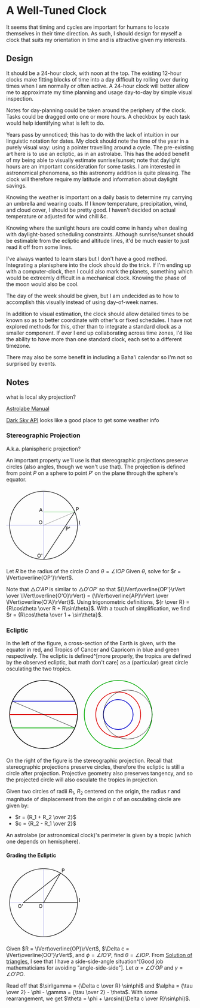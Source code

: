 # A Well-Tuned Clock

It seems that timing and cycles are important for humans to locate themselves in their time direction.
As such, I should design for myself a clock that suits my orientation in time and is attractive given my interests.

## Design

It should be a 24-hour clock, with noon at the top.
The existing 12-hour clocks make fitting blocks of time into a day difficult by rolling over during times when I am normally or often active.
A 24-hour clock will better allow me to approximate my time planning and usage day-to-day by simple visual inspection.

Notes for day-planning could be taken around the periphery of the clock.
Tasks could be dragged onto one or more hours.
A checkbox by each task would help identifying what is left to do.

Years pass by unnoticed; this has to do with the lack of intuition in our linguistic notation for dates.
My clock should note the time of the year in a purely visual way: using a pointer travelling around a cycle.
The pre-existing art here is to use an ecliptic, as in an astrolabe.
This has the added benefit of my being able to visually estimate sunrise/sunset; note that daylight hours are an important consideration for some tasks.
I am interested in astronomical phenomena, so this astronomy addition is quite pleasing.
The clock will therefore require my latitude and information about daylight savings.

Knowing the weather is important on a daily basis to determine my carrying an umbrella and wearing coats.
If I know temperature, precipitation, wind, and cloud cover, I should be pretty good.
I haven't decided on actual temperature or adjusted for wind chill &c.

Knowing where the sunlight hours are could come in handy when dealing with daylight-based scheduling constraints.
Although sunrise/sunset should be estimable from the ecliptic and altitude lines, it'd be much easier to just read it off from some lines.

I've always wanted to learn stars but I don't have a good method.
Integrating a planisphere into the clock should do the trick.
If I'm ending up with a computer-clock, then I could also mark the planets, something which would be extreemly difficult in a mechanical clock.
Knowing the phase of the moon would also be cool.

The day of the week should be given, but I am undecided as to how to accomplish this visually instead of using day-of-week names.

In addition to visual estimation, the clock should allow detailed times to be known so as to better coordinate with other's or fixed schedules.
I have not explored methods for this, other than to integrate a standard clock as a smaller component.
If ever I end up collaborating across time zones, I'd like the ability to have more than one standard clock, each set to a different timezone.

There may also be some benefit in including a Baha'i calendar so I'm not so surprised by events.


## Notes

what is local sky projection?

[Astrolabe Manual](journal/Astrolabe_the_Missing_Manual.pdf)

[Dark Sky API](https://darksky.net/dev) looks like a good place to get some weather info


### Stereographic Projection

A.k.a. planispheric projection?

An important property we'll use is that stereographic projections preserve circles (also angles, though we won't use that).
The projection is defined from point $P$ on a sphere to point $P'$ on the plane through the sphere's equator.

<svg width=200 height=200 viewBox="-1.1 -1.1 2.2 2.2">
    <circle cx=0 cy=0 r=1 fill=none stroke=#000 stroke-width=0.015 />
    <line x1=-1.1 y1=0 x2=1.1 y2=0 stroke=#44C stroke-width=0.005 />
    <line x1=0 y1=-1 x2=0 y2=1 stroke=#44C stroke-width=0.005 />
    <line x1=0 y1=0 x2=0.920 y2=-0.391 stroke=#000 stroke-width=0.005 />
    <line x1=0 y1=1 x2=0.920 y2=-0.391 stroke=#000 stroke-width=0.015 />
    <text x=-0.03 y=-0.03 text-anchor=end font-size=0.15>O</text>
    <text x=-0.03 y=0.95 text-anchor=end font-size=0.15>O'</text>
    <text x=1.04 y=-0.02 text-anchor=start font-size=0.15>I</text>
    <text x=0.950 y=-0.421 text-anchor=start font-size=0.15>P</text>
    <text x=0.65 y=0.15 text-anchor=start font-size=0.15>P'</text>
    <line x1=0 y1=-0.391 x2=0.920 y2=-0.391 stroke=#0A0 stroke-width=0.005 />
    <text x=-0.03 y=-0.391 text-anchor=end font-size=0.15>A</text>
</svg>

Let $R$ be the radius of the circle $O$ and $\theta = \angle IOP$
Given $\theta$, solve for $r = \lVert\overline{OP'}\rVert$.

Note that $\triangle O'AP$ is similar to $\triangle O'OP'$ so that ${\lVert\overline{OP'}\rVert \over \lVert\overline{O'O}\rVert} = {\lVert\overline{AP}\rVert \over \lVert\overline{O'A}\rVert}$.
Using trigonometric definitions, ${r \over R} = {R\cos\theta \over R + R\sin\theta}$.
With a touch of simplification, we find $r = {R\cos\theta \over 1 + \sin\theta}$.

### Ecliptic

In the left of the figure, a cross-section of the Earth is given, with the equator in red, and Tropics of Cancer and Capricorn in blue and green respectively.
The ecliptic is defined^[more properly, the tropics are defined by the observed ecliptic, but math don't care] as a (particular) great circle osculating the two tropics.

<svg width=400 height=200 viewBox="-1.1 -1.1 4.4 2.2">
    <circle cx=0 cy=0 r=1 fill=none stroke=#000 stroke-width=0.02 />
    <line x1=-1 y1=0 x2=1 y2=0 stroke=#D00 stroke-width=0.02 />
    <line x1=-0.920 y1=0.391 x2=0.920 y2=0.391 stroke=#0A0 stroke-width=0.02 />
    <line x1=-0.920 y1=-0.391 x2=0.920 y2=-0.391 stroke=#00C stroke-width=0.02 />
    <line x1=-0.920 y1=-0.391 x2=0.920 y2=0.391 stroke=#000 stroke-width=0.01 />
    <g transform="translate(2.2,0)">
        <circle cx=0 cy=0 r=1 fill=none stroke=#0A0 stroke-width=0.02 />
        <circle cx=0 cy=0 r=0.66188 fill=none stroke=#D00 stroke-width=0.02 />
        <circle cx=0 cy=0 r=0.43809 fill=none stroke=#00C stroke-width=0.02 />
        <circle cx=0.28096 cy=0 r=0.71904 fill=none stroke=#000 stroke-width=0.01 />
    </g>
</svg>

On the right of the figure is the stereographic projection.
Recall that stereographic projections preserve circles, therefore the ecliptic is still a circle after projection.
Projective geometry also preserves tangency, and so the projected circle will also osculate the tropics in projection.

Given two circles of radii $R_1$, $R_2$ centered on the origin, the radius $r$ and magnitude of displacement from the origin $c$ of an osculating circle are given by:
  * $r = {R_1 + R_2 \over 2}$
  * $c = {R_2 - R_1 \over 2}$

An astrolabe (or astronomical clock)'s perimeter is given by a tropic (which one depends on hemisphere).

#### Grading the Ecliptic

<svg width=200 height=200 viewBox="-1.1 -1.1 2.2 2.2">
    <circle cx=0 cy=0 r=1 fill=none stroke=#000 stroke-width=0.015 />
    <line x1=-1 y1=0 x2=-0.6 y2=0 stroke=#44C stroke-width=0.005 />
    <line x1=-0.6 y1=0 x2=1 y2=0 stroke=#000 stroke-width=0.015 />
    <line x1=0 y1=-1 x2=0 y2=1 stroke=#44C stroke-width=0.005 />
    <line x1=0 y1=0 x2=0.5 y2=-0.86602 stroke=#000 stroke-width=0.015 />
    <line x1=-0.6 y1=0 x2=0.5 y2=-0.86602 stroke=#000 stroke-width=0.015 />
    <text x=-0.03 y=0.15 text-anchor=end font-size=0.15>O</text>
    <text x=-0.60 y=0.15 text-anchor=end font-size=0.15>O'</text>
    <text x=1.04 y=-0.02 text-anchor=start font-size=0.15>I</text>
    <text x=0.53 y=-0.89602 text-anchor=start font-size=0.15>P</text>
</svg>

Given $R = \lVert\overline{OP}\rVert$, $\Delta c = \lVert\overline{OO'}\rVert$, and $\phi = \angle IO'P$, find $\theta = \angle IOP$.
From [Solution of triangles](https://en.wikipedia.org/wiki/Solution_of_triangles#Two_sides_and_non-included_angle_given_.28SSA.29), I see that I have a side-side-angle situation^[Good job mathematicians for avoiding "angle-side-side"].
Let $\alpha = \angle O'OP$ and $\gamma = \angle O'PO$.

Read off that $\sin\gamma = {\Delta c \over R} \sin\phi$ and $\alpha = {\tau \over 2} - \phi - \gamma = {\tau \over 2} - \theta$.
With some rearrangement, we get $\theta = \phi + \arcsin({\Delta c \over R}\sin\phi)$.